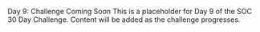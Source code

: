 Day 9: Challenge Coming Soon
This is a placeholder for Day 9 of the SOC 30 Day Challenge.
Content will be added as the challenge progresses.
